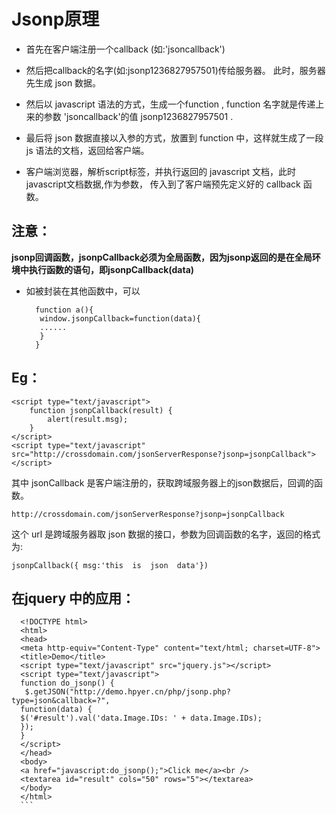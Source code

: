# Jsonp原理
- 首先在客户端注册一个callback (如:'jsoncallback') 

- 然后把callback的名字(如:jsonp1236827957501)传给服务器。 此时，服务器先生成 json 数据。

- 然后以 javascript 语法的方式，生成一个function , function 名字就是传递上来的参数 'jsoncallback'的值 jsonp1236827957501 .

- 最后将 json 数据直接以入参的方式，放置到 function 中，这样就生成了一段 js 语法的文档，返回给客户端。

- 客户端浏览器，解析script标签，并执行返回的 javascript 文档，此时javascript文档数据,作为参数， 传入到了客户端预先定义好的 callback 函数。

## 注意： 
**jsonp回调函数，jsonpCallback必须为全局函数，因为jsonp返回的是在全局环境中执行函数的语句，即jsonpCallback(data)** 

- 如被封装在其他函数中，可以  

		function a(){
	     window.jsonpCallback=function(data){ 
    	 ...... 
    	 }
		}


## Eg： 
 

	<script type="text/javascript">
	    function jsonpCallback(result) {
	        alert(result.msg);
	    }
	</script>
	<script type="text/javascript" src="http://crossdomain.com/jsonServerResponse?jsonp=jsonpCallback"></script>  


其中 jsonCallback 是客户端注册的，获取跨域服务器上的json数据后，回调的函数。

	http://crossdomain.com/jsonServerResponse?jsonp=jsonpCallback 

这个 url 是跨域服务器取 json 数据的接口，参数为回调函数的名字，返回的格式为:

	jsonpCallback({ msg:'this  is  json  data'})  


## 在jquery 中的应用：  
  ```
	<!DOCTYPE html>
 	<html>
	<head>
	<meta http-equiv="Content-Type" content="text/html; charset=UTF-8">
	<title>Demo</title>
	<script type="text/javascript" src="jquery.js"></script>
	<script type="text/javascript">
	function do_jsonp() {
  	 $.getJSON("http://demo.hpyer.cn/php/jsonp.php?type=json&callback=?",
   	function(data) {
   	$('#result').val('data.Image.IDs: ' + data.Image.IDs);
   	});
	}
	</script>
	</head>
	<body>
	<a href="javascript:do_jsonp();">Click me</a><br />
	<textarea id="result" cols="50" rows="5"></textarea>
	</body>
	</html>
    ```